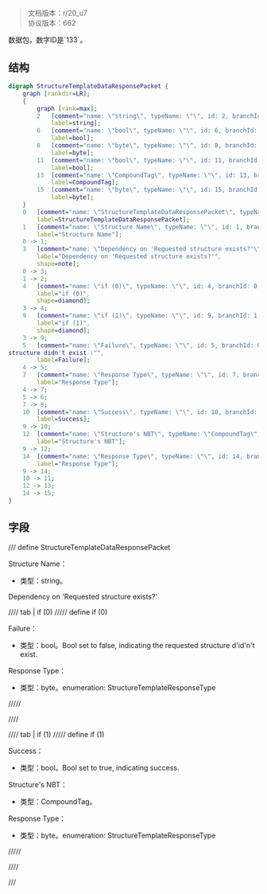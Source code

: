 # <!-- md:samp StructureTemplateDataResponsePacket -->

> 文档版本：r/20_u7<br/>协议版本：662

<!-- md:samp StructureTemplateDataResponsePacket -->数据包，数字ID是`133`。

## 结构

```dot
digraph StructureTemplateDataResponsePacket {
	graph [rankdir=LR];
	{
		graph [rank=max];
		2	[comment="name: \"string\", typeName: \"\", id: 2, branchId: 0, recurseId: -1, attributes: 512, notes: \"\"",
			label=string];
		6	[comment="name: \"bool\", typeName: \"\", id: 6, branchId: 0, recurseId: -1, attributes: 512, notes: \"\"",
			label=bool];
		8	[comment="name: \"byte\", typeName: \"\", id: 8, branchId: 0, recurseId: -1, attributes: 512, notes: \"\"",
			label=byte];
		11	[comment="name: \"bool\", typeName: \"\", id: 11, branchId: 0, recurseId: -1, attributes: 512, notes: \"\"",
			label=bool];
		13	[comment="name: \"CompoundTag\", typeName: \"\", id: 13, branchId: 0, recurseId: -1, attributes: 512, notes: \"\"",
			label=CompoundTag];
		15	[comment="name: \"byte\", typeName: \"\", id: 15, branchId: 0, recurseId: -1, attributes: 512, notes: \"\"",
			label=byte];
	}
	0	[comment="name: \"StructureTemplateDataResponsePacket\", typeName: \"\", id: 0, branchId: 133, recurseId: -1, attributes: 0, notes: \"\"",
		label=StructureTemplateDataResponsePacket];
	1	[comment="name: \"Structure Name\", typeName: \"\", id: 1, branchId: 0, recurseId: -1, attributes: 0, notes: \"\"",
		label="Structure Name"];
	0 -> 1;
	3	[comment="name: \"Dependency on 'Requested structure exists?'\", typeName: \"\", id: 3, branchId: 0, recurseId: -1, attributes: 2, notes: \"\"",
		label="Dependency on 'Requested structure exists?'",
		shape=note];
	0 -> 3;
	1 -> 2;
	4	[comment="name: \"if (0)\", typeName: \"\", id: 4, branchId: 0, recurseId: -1, attributes: 4, notes: \"\"",
		label="if (0)",
		shape=diamond];
	3 -> 4;
	9	[comment="name: \"if (1)\", typeName: \"\", id: 9, branchId: 1, recurseId: -1, attributes: 4, notes: \"\"",
		label="if (1)",
		shape=diamond];
	3 -> 9;
	5	[comment="name: \"Failure\", typeName: \"\", id: 5, branchId: 0, recurseId: -1, attributes: 0, notes: \"Bool set to false, indicating the requested \
structure didn't exist.\"",
		label=Failure];
	4 -> 5;
	7	[comment="name: \"Response Type\", typeName: \"\", id: 7, branchId: 0, recurseId: -1, attributes: 0, notes: \"enumeration: StructureTemplateResponseType\"",
		label="Response Type"];
	4 -> 7;
	5 -> 6;
	7 -> 8;
	10	[comment="name: \"Success\", typeName: \"\", id: 10, branchId: 0, recurseId: -1, attributes: 0, notes: \"Bool set to true, indicating success.\"",
		label=Success];
	9 -> 10;
	12	[comment="name: \"Structure's NBT\", typeName: \"CompoundTag\", id: 12, branchId: 0, recurseId: -1, attributes: 256, notes: \"\"",
		label="Structure's NBT"];
	9 -> 12;
	14	[comment="name: \"Response Type\", typeName: \"\", id: 14, branchId: 0, recurseId: -1, attributes: 0, notes: \"enumeration: StructureTemplateResponseType\"",
		label="Response Type"];
	9 -> 14;
	10 -> 11;
	12 -> 13;
	14 -> 15;
}

```

## 字段

/// define
StructureTemplateDataResponsePacket

Structure Name：<!-- md:samp string -->

- 类型：string。

Dependency on 'Requested structure exists?'

//// tab | if (0)
///// define
if (0)

Failure：<!-- md:samp bool -->

- 类型：bool。Bool set to false, indicating the requested structure d'id'n't exist.

Response Type：<!-- md:samp byte -->

- 类型：byte。enumeration: StructureTemplateResponseType


/////

////

//// tab | if (1)
///// define
if (1)

Success：<!-- md:samp bool -->

- 类型：bool。Bool set to true, indicating success.

Structure's NBT：[<!-- md:samp CompoundTag -->](refs/protocols/types/CompoundTag.md)

- 类型：CompoundTag。

Response Type：<!-- md:samp byte -->

- 类型：byte。enumeration: StructureTemplateResponseType


/////

////



///
